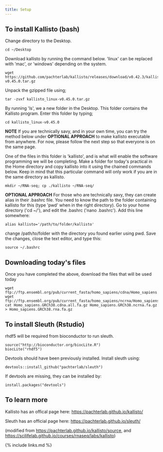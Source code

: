 ```yaml
---
title: Setup
---
```


## To install Kallisto (bash)

Change directory to the Desktop.
```
cd ~/Desktop
```

Download kallisto by running the command below.  'linux' can be replaced with 'mac', or 'windows'
depending on the system.
```
wget https://github.com/pachterlab/kallisto/releases/download/v0.42.3/kallisto_linux-v0.45.0.tar.gz
```

Unpack the gzipped file using;
```
tar -zvxf kallisto_linux-v0.45.0.tar.gz 
```

By running 'ls', we a new folder in the Desktop.  This folder contains the Kallisto program.  Enter
this folder by typing;
```
cd kallisto_linux-v0.45.0
```

**NOTE**
If you are technically savy, and in your own time, you can try the method below under **OPTIONAL
APPROACH** to make kallisto executable from anywhere.  For now, please follow the next step so that
everyone is on the same page.

One of the files in this folder is 'kallisto', and is what will enable the software programming we
will be completing. Make a folder for today's practical in the Home directory and copy kallisto into
it using the chained commands below.  Keep in mind that this particular command will only work if
you are in the same directory as kallisto.
```
mkdir ~/RNA-seq; cp ./kallisto ~/RNA-seq/
```

**OPTIONAL APPROACH**
For those who are technically savy, they can create alias in their .bashrc file.  You need to know
the path to the folder containing kallisto for this (type 'pwd' when in the right directory).  Go to
your home directory ('cd ~/'), and edit the .bashrc ('nano .bashrc').  Add this line somewhere:
```
alias kallisto='/path/to/folder/kallisto'
```

change /path/to/folder with the directory you found earlier using pwd.  Save the changes, close the
text editor, and type this:
```
source ~/.bashrc
```


## Downloading today's files

Once you have completed the above, download the files that will be used today 
```
wget ftp://ftp.ensembl.org/pub/current_fasta/homo_sapiens/cdna/Homo_sapiens.GRCh38.cdna.all.fa.gz
wget ftp://ftp.ensembl.org/pub/current_fasta/homo_sapiens/ncrna/Homo_sapiens.GRCh38.ncrna.fa.gz
cat Homo_sapiens.GRCh38.cdna.all.fa.gz Homo_sapiens.GRCh38.ncrna.fa.gz > Homo_sapiens.GRCh38.rna.fa.gz
```



## To install Sleuth (Rstudio)

rhdf5 will be required from bioconductor to run sleuth.
```
source("http://bioconductor.org/biocLite.R")
biocLite("rhdf5")
```

Devtools should have been previously installed.  Install sleuth using:
```
devtools::install_github("pachterlab/sleuth")
```

If devtools are missing, they can be installed by:
```
install.packages("devtools")
```



## To learn more
Kallisto has an offical page here: https://pachterlab.github.io/kallisto/

Sleuth has an official page here: https://pachterlab.github.io/sleuth/

(modified from https://pachterlab.github.io/kallisto/source, and https://scilifelab.github.io/courses/rnaseq/labs/kallisto)

{% include links.md %}
